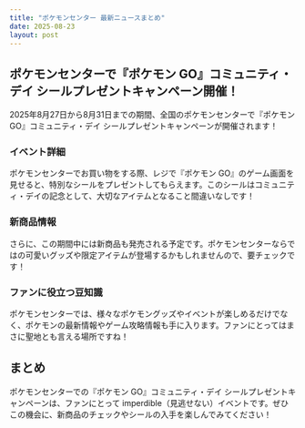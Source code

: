 ```yaml
---
title: "ポケモンセンター 最新ニュースまとめ"
date: 2025-08-23
layout: post
---
```


## ポケモンセンターで『ポケモン GO』コミュニティ・デイ シールプレゼントキャンペーン開催！

2025年8月27日から8月31日までの期間、全国のポケモンセンターで『ポケモン GO』コミュニティ・デイ シールプレゼントキャンペーンが開催されます！

### イベント詳細
ポケモンセンターでお買い物をする際、レジで『ポケモン GO』のゲーム画面を見せると、特別なシールをプレゼントしてもらえます。このシールはコミュニティ・デイの記念として、大切なアイテムとなること間違いなしです！

### 新商品情報
さらに、この期間中には新商品も発売される予定です。ポケモンセンターならではの可愛いグッズや限定アイテムが登場するかもしれませんので、要チェックです！

### ファンに役立つ豆知識
ポケモンセンターでは、様々なポケモングッズやイベントが楽しめるだけでなく、ポケモンの最新情報やゲーム攻略情報も手に入ります。ファンにとってはまさに聖地とも言える場所ですね！

## まとめ
ポケモンセンターでの『ポケモン GO』コミュニティ・デイ シールプレゼントキャンペーンは、ファンにとって imperdible（見逃せない）イベントです。ぜひこの機会に、新商品のチェックやシールの入手を楽しんでみてください！